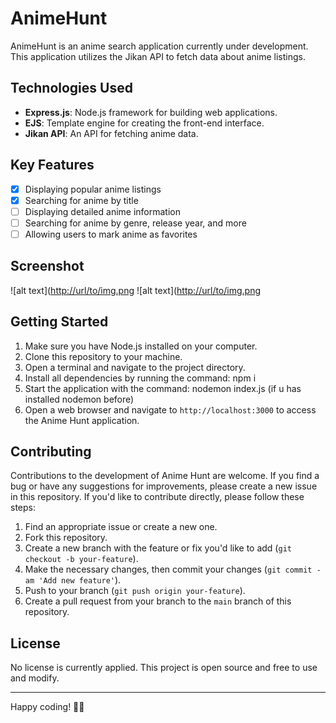 # AnimeHunt

AnimeHunt is an anime search application currently under development. This application utilizes the Jikan API to fetch data about anime listings.

## Technologies Used

- **Express.js**: Node.js framework for building web applications.
- **EJS**: Template engine for creating the front-end interface.
- **Jikan API**: An API for fetching anime data.

## Key Features

- [x] Displaying popular anime listings
- [x] Searching for anime by title
- [ ] Displaying detailed anime information
- [ ] Searching for anime by genre, release year, and more
- [ ] Allowing users to mark anime as favorites

## Screenshot

![alt text]([http://url/to/img.png](https://i.ibb.co/br5NhjQ/Screenshot-2024-02-07-200611.png)
![alt text]([http://url/to/img.png](https://i.ibb.co/D5bR24w/Screenshot-2024-02-07-200625.png)

## Getting Started

1. Make sure you have Node.js installed on your computer.
2. Clone this repository to your machine.
3. Open a terminal and navigate to the project directory.
4. Install all dependencies by running the command: npm i
5. Start the application with the command: nodemon index.js (if u has installed nodemon before)
6. Open a web browser and navigate to `http://localhost:3000` to access the Anime Hunt application.

## Contributing

Contributions to the development of Anime Hunt are welcome. If you find a bug or have any suggestions for improvements, please create a new issue in this repository. If you'd like to contribute directly, please follow these steps:

1. Find an appropriate issue or create a new one.
2. Fork this repository.
3. Create a new branch with the feature or fix you'd like to add (`git checkout -b your-feature`).
4. Make the necessary changes, then commit your changes (`git commit -am 'Add new feature'`).
5. Push to your branch (`git push origin your-feature`).
6. Create a pull request from your branch to the `main` branch of this repository.

## License

No license is currently applied. This project is open source and free to use and modify.

---

Happy coding! 🚀✨



